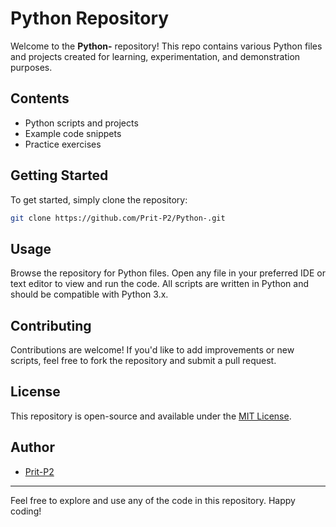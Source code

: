 # Python Repository

Welcome to the **Python-** repository! This repo contains various Python files and projects created for learning, experimentation, and demonstration purposes.

## Contents

- Python scripts and projects
- Example code snippets
- Practice exercises

## Getting Started

To get started, simply clone the repository:

```bash
git clone https://github.com/Prit-P2/Python-.git
```

## Usage

Browse the repository for Python files. Open any file in your preferred IDE or text editor to view and run the code. All scripts are written in Python and should be compatible with Python 3.x.

## Contributing

Contributions are welcome! If you'd like to add improvements or new scripts, feel free to fork the repository and submit a pull request.

## License

This repository is open-source and available under the [MIT License](LICENSE).

## Author

- [Prit-P2](https://github.com/Prit-P2)

---

Feel free to explore and use any of the code in this repository. Happy coding!
